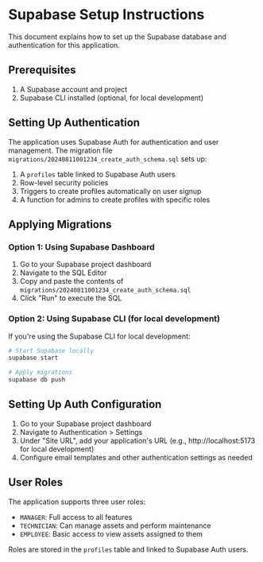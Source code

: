 # Supabase Setup Instructions

This document explains how to set up the Supabase database and authentication for this application.

## Prerequisites

1. A Supabase account and project
2. Supabase CLI installed (optional, for local development)

## Setting Up Authentication

The application uses Supabase Auth for authentication and user management. The migration file `migrations/20240811001234_create_auth_schema.sql` sets up:

1. A `profiles` table linked to Supabase Auth users
2. Row-level security policies
3. Triggers to create profiles automatically on user signup
4. A function for admins to create profiles with specific roles

## Applying Migrations

### Option 1: Using Supabase Dashboard

1. Go to your Supabase project dashboard
2. Navigate to the SQL Editor
3. Copy and paste the contents of `migrations/20240811001234_create_auth_schema.sql`
4. Click "Run" to execute the SQL

### Option 2: Using Supabase CLI (for local development)

If you're using the Supabase CLI for local development:

```bash
# Start Supabase locally
supabase start

# Apply migrations
supabase db push
```

## Setting Up Auth Configuration

1. Go to your Supabase project dashboard
2. Navigate to Authentication > Settings
3. Under "Site URL", add your application's URL (e.g., http://localhost:5173 for local development)
4. Configure email templates and other authentication settings as needed

## User Roles

The application supports three user roles:

- `MANAGER`: Full access to all features
- `TECHNICIAN`: Can manage assets and perform maintenance
- `EMPLOYEE`: Basic access to view assets assigned to them

Roles are stored in the `profiles` table and linked to Supabase Auth users. 